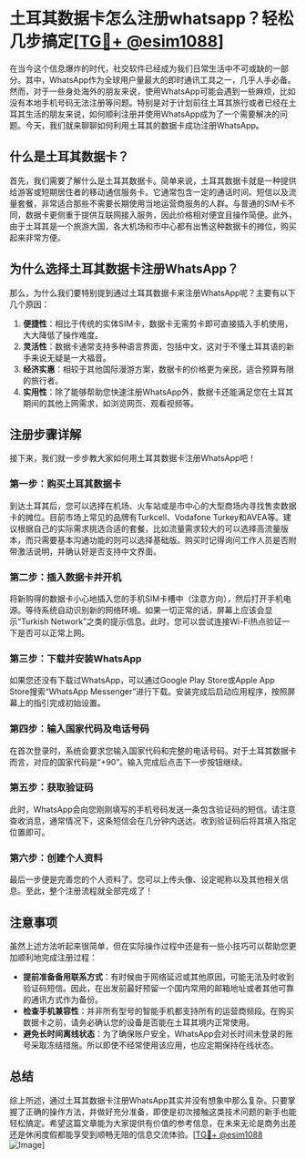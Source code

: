 # 土耳其数据卡怎么注册whatsapp？轻松几步搞定[[TG💪+ @esim1088](https://t.me/s/esim1088)]

在当今这个信息爆炸的时代，社交软件已经成为我们日常生活中不可或缺的一部分。其中，WhatsApp作为全球用户量最大的即时通讯工具之一，几乎人手必备。然而，对于一些身处海外的朋友来说，使用WhatsApp可能会遇到一些麻烦，比如没有本地手机号码无法注册等问题。特别是对于计划前往土耳其旅行或者已经在土耳其生活的朋友来说，如何顺利注册并使用WhatsApp成为了一个需要解决的问题。今天，我们就来聊聊如何利用土耳其的数据卡成功注册WhatsApp。

## 什么是土耳其数据卡？

首先，我们需要了解什么是土耳其数据卡。简单来说，土耳其数据卡就是一种提供给游客或短期居住者的移动通信服务卡。它通常包含一定的通话时间、短信以及流量套餐，非常适合那些不需要长期使用当地运营商服务的人群。与普通的SIM卡不同，数据卡更侧重于提供互联网接入服务，因此价格相对便宜且操作简便。此外，由于土耳其是一个旅游大国，各大机场和市中心都有出售这种数据卡的摊位，购买起来非常方便。

## 为什么选择土耳其数据卡注册WhatsApp？

那么，为什么我们要特别提到通过土耳其数据卡来注册WhatsApp呢？主要有以下几个原因：

1. **便捷性**：相比于传统的实体SIM卡，数据卡无需剪卡即可直接插入手机使用，大大降低了操作难度。
2. **灵活性**：数据卡通常支持多种语言界面，包括中文，这对于不懂土耳其语的新手来说无疑是一大福音。
3. **经济实惠**：相较于其他国际漫游方案，数据卡的价格更为亲民，适合预算有限的旅行者。
4. **实用性**：除了能够帮助您快速注册WhatsApp外，数据卡还能满足您在土耳其期间的其他上网需求，如浏览网页、观看视频等。

## 注册步骤详解

接下来，我们就一步步教大家如何用土耳其数据卡注册WhatsApp吧！

### 第一步：购买土耳其数据卡

到达土耳其后，您可以选择在机场、火车站或是市中心的大型商场内寻找售卖数据卡的摊位。目前市场上常见的品牌有Turkcell、Vodafone Turkey和AVEA等。建议根据自己的实际需求挑选合适的套餐，比如流量需求较大的可以选择高流量版本，而只需要基本沟通功能的则可以选择基础版。购买时记得询问工作人员是否附带激活说明，并确认好是否支持中文界面。

### 第二步：插入数据卡并开机

将新购得的数据卡小心地插入您的手机SIM卡槽中（注意方向），然后打开手机电源。等待系统自动识别新的网络环境。如果一切正常的话，屏幕上应该会显示“Turkish Network”之类的提示信息。此时，您可以尝试连接Wi-Fi热点验证一下是否可以正常上网。

### 第三步：下载并安装WhatsApp

如果您还没有下载过WhatsApp，可以通过Google Play Store或Apple App Store搜索“WhatsApp Messenger”进行下载。安装完成后启动应用程序，按照屏幕上的指引完成初始设置。

### 第四步：输入国家代码及电话号码

在首次登录时，系统会要求您输入国家代码和完整的电话号码。对于土耳其数据卡而言，对应的国家代码是“+90”。输入完成后点击下一步按钮继续。

### 第五步：获取验证码

此时，WhatsApp会向您刚刚填写的手机号码发送一条包含验证码的短信。请注意查收消息，通常情况下，这条短信会在几分钟内送达。收到验证码后将其填入指定位置即可。

### 第六步：创建个人资料

最后一步便是完善您的个人资料了。您可以上传头像、设定昵称以及其他相关信息。至此，整个注册流程就全部完成了！

## 注意事项

虽然上述方法听起来很简单，但在实际操作过程中还是有一些小技巧可以帮助您更加顺利地完成注册过程：

- **提前准备备用联系方式**：有时候由于网络延迟或其他原因，可能无法及时收到验证码短信。因此，在出发前最好预留一个国内常用的邮箱地址或者其他可靠的通讯方式作为备份。
- **检查手机兼容性**：并非所有型号的智能手机都支持所有的运营商频段。在购买数据卡之前，请务必确认您的设备是否能在土耳其境内正常使用。
- **避免长时间离线状态**：为了确保账户安全，WhatsApp会对长时间未登录的账号采取冻结措施。所以即使不经常使用该应用，也应定期保持在线状态。

## 总结

综上所述，通过土耳其数据卡注册WhatsApp其实并没有想象中那么复杂。只要掌握了正确的操作方法，并做好充分准备，即使是初次接触这类技术问题的新手也能轻松搞定。希望这篇文章能为大家提供有价值的参考信息，在未来无论是商务出差还是休闲度假都能享受到顺畅无阻的信息交流体验。[[TG💪+ @esim1088](https://t.me/s/esim1088) ![Image](https://i.postimg.cc/4NQfJmqS/Snipaste-2025-05-13-00-14-12.png)]